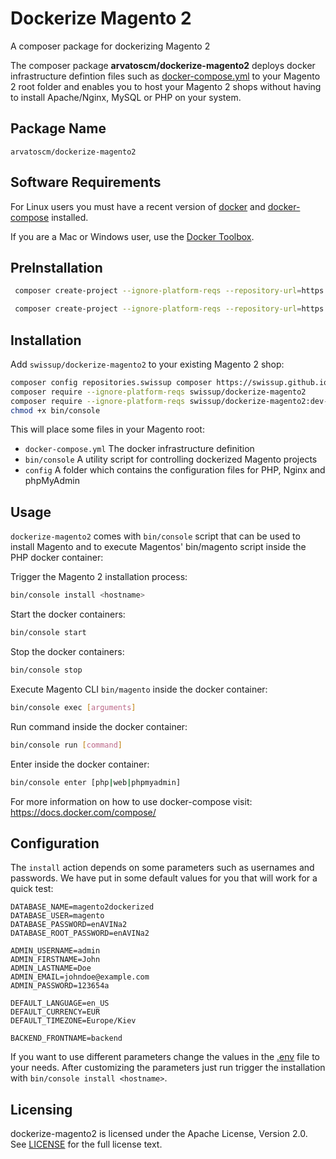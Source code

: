 # Dockerize Magento 2

A composer package for dockerizing Magento 2

The composer package **arvatoscm/dockerize-magento2** deploys docker infrastructure defintion files such as [docker-compose.yml](docker-compose.yml) to your Magento 2 root folder and enables you to host your Magento 2 shops without having to install Apache/Nginx, MySQL or PHP on your system.

## Package Name

`arvatoscm/dockerize-magento2`

## Software Requirements

For Linux users you must have a recent version of [docker](https://github.com/docker/docker/releases) and [docker-compose](https://github.com/docker/compose/releases) installed.

If you are a Mac or Windows user, use the [Docker Toolbox](https://www.docker.com/products/docker-toolbox).

## PreInstallation

```bash
 composer create-project --ignore-platform-reqs --repository-url=https://repo.magento.com/ magento/project-community-edition magento2
```

```bash
 composer create-project --ignore-platform-reqs --repository-url=https://repo.magento.com/ magento/project-community-edition=2.2.0 magento2
```

## Installation

Add `swissup/dockerize-magento2` to your existing Magento 2 shop:

```bash
composer config repositories.swissup composer https://swissup.github.io/packages/
composer require --ignore-platform-reqs swissup/dockerize-magento2
composer require --ignore-platform-reqs swissup/dockerize-magento2:dev-develop --prefer-source
chmod +x bin/console
```

This will place some files in your Magento root:

- `docker-compose.yml`
The docker infrastructure definition
- `bin/console`
A utility script for controlling dockerized Magento projects
- `config`
A folder which contains the configuration files for PHP, Nginx and phpMyAdmin


## Usage

`dockerize-magento2` comes with `bin/console` script that can be used to install Magento and to execute Magentos' bin/magento script inside the PHP docker container:

Trigger the Magento 2 installation process:

```bash
bin/console install <hostname>
```

Start the docker containers:

```bash
bin/console start
```

Stop the docker containers:

```bash
bin/console stop
```

Execute Magento CLI `bin/magento` inside the docker container:

```bash
bin/console exec [arguments]
```

Run command inside the docker container:

```bash
bin/console run [command]
```


Enter inside the docker container:

```bash
bin/console enter [php|web|phpmyadmin]
```

For more information on how to use docker-compose visit: https://docs.docker.com/compose/

## Configuration

The `install` action depends on some parameters such as usernames and passwords. We have put in some default values for you that will work for a quick test:

```
DATABASE_NAME=magento2dockerized
DATABASE_USER=magento
DATABASE_PASSWORD=enAVINa2
DATABASE_ROOT_PASSWORD=enAVINa2

ADMIN_USERNAME=admin
ADMIN_FIRSTNAME=John
ADMIN_LASTNAME=Doe
ADMIN_EMAIL=johndoe@example.com
ADMIN_PASSWORD=123654a

DEFAULT_LANGUAGE=en_US
DEFAULT_CURRENCY=EUR
DEFAULT_TIMEZONE=Europe/Kiev

BACKEND_FRONTNAME=backend

```

If you want to use different parameters change the values in the [.env](.env) file to your needs.
After customizing the parameters just run trigger the installation with `bin/console install <hostname>`.

## Licensing

dockerize-magento2 is licensed under the Apache License, Version 2.0.
See [LICENSE](LICENSE) for the full license text.
